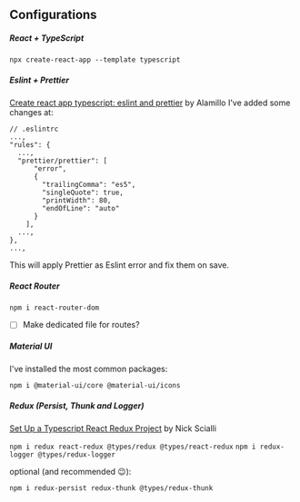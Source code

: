 ## Configurations

##### React + TypeScript

`npx create-react-app --template typescript`

##### Eslint + Prettier

[Create react app typescript: eslint and prettier](https://medium.com/@feralamillo/create-react-app-typescript-eslint-and-prettier-699277b0b913) by Alamillo
I've added some changes at:

```
// .eslintrc
...,
"rules": {
  ...,
  "prettier/prettier": [
      "error",
      {
        "trailingComma": "es5",
        "singleQuote": true,
        "printWidth": 80,
        "endOfLine": "auto"
      }
    ],
  ...,
},
...,
```

This will apply Prettier as Eslint error and fix them on save.

##### React Router

`npm i react-router-dom`

- [ ] Make dedicated file for routes?

##### Material UI

I've installed the most common packages:

`npm i @material-ui/core @material-ui/icons`

##### Redux (Persist, Thunk and Logger)

[Set Up a Typescript React Redux Project](https://levelup.gitconnected.com/set-up-a-typescript-react-redux-project-35d65f14b869) by Nick Scialli

`npm i redux react-redux @types/redux @types/react-redux`
`npm i redux-logger @types/redux-logger`

optional (and recommended 😉):

`npm i redux-persist redux-thunk @types/redux-thunk`

